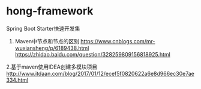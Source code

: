 # hong-framework
Spring Boot Starter快速开发集

1. Maven中<dependencies>节点和<dependencyManagement>节点的区别
https://www.cnblogs.com/mr-wuxiansheng/p/6189438.html
https://zhidao.baidu.com/question/328259809156818925.html

2.基于maven使用IDEA创建多模块项目
http://www.itdaan.com/blog/2017/01/12/ecef5f0820622a6e8d966ec30e7ae334.html
